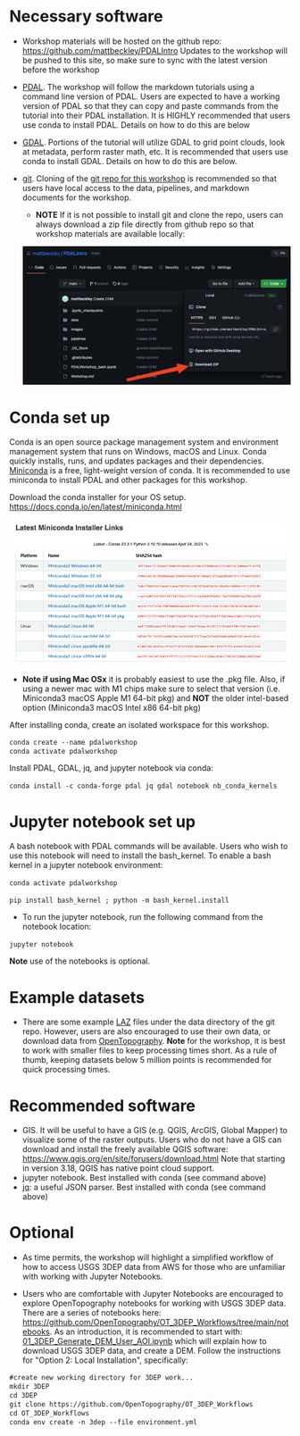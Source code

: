 # Necessary software
- Workshop materials will be hosted on the github repo: https://github.com/mattbeckley/PDALIntro  Updates to the workshop will be pushed to this site, so make sure to sync with the latest version before the workshop

- [PDAL](https://pdal.io/en/2.5.3/about.html). The workshop will follow the markdown tutorials using a command line version of PDAL.  Users are expected to have a working version of PDAL so that they can copy and paste commands from the tutorial into their PDAL installation. It is HIGHLY recommended that users use conda to install PDAL.  Details on how to do this are below

- [GDAL](https://gdal.org/download.html#conda). Portions of  the tutorial will utilize GDAL to grid point clouds, look at metadata, perform raster math, etc. It is recommended that users use conda to install GDAL.  Details on how to do this are below.

- [git](https://github.com/git-guides/install-git). Cloning of the [git repo for this workshop](https://github.com/mattbeckley/PDALIntro) is recommended so that users have local access to the data, pipelines, and markdown documents for the workshop.  
    - **NOTE** If it is not possible to install git and clone the repo, users can always download a zip file directly from github repo so that workshop materials are available locally:

    ![Github Download Zip](./images/GitDownloadZip.png)


# Conda set up
Conda is an open source package management system and environment management system that runs on Windows, macOS and Linux. Conda quickly installs, runs, and updates packages and their dependencies. [Miniconda](https://docs.conda.io/en/latest/miniconda.html) is a free, light-weight version of conda.  It is recommended to use miniconda to install PDAL and other packages for this workshop.  

Download the conda installer for your OS setup. https://docs.conda.io/en/latest/miniconda.html

![Conda Installers](./images/CondaInstall.png)

- **Note if using Mac OSx** it is probably easiest to use the .pkg file.  Also, if using a newer mac with M1 chips make sure to select that version (i.e. Miniconda3 macOS Apple M1 64-bit pkg) and **NOT** the older intel-based option (Miniconda3 macOS Intel x86 64-bit pkg)


After installing conda, create an isolated workspace for this workshop.  
```
conda create --name pdalworkshop
conda activate pdalworkshop
```

Install PDAL, GDAL, jq, and jupyter notebook via conda:

`conda install -c conda-forge pdal jq gdal notebook nb_conda_kernels `

# Jupyter notebook set up
A bash notebook with PDAL commands will be available. Users who wish to use this notebook will need to install the bash_kernel. To enable a bash kernel in a jupyter notebook environment:

`conda activate pdalworkshop`

`pip install bash_kernel ; python -m bash_kernel.install`

- To run the jupyter notebook, run the following command from the notebook location:

`jupyter notebook`

**Note** use of the notebooks is optional.

# Example datasets
- There are some example [LAZ](https://laszip.org/) files under the data directory of the git repo.  However, users are also encouraged to use their own data, or download data from [OpenTopography](https://portal.opentopography.org/datasets).  **Note** for the workshop, it is best to work with smaller files to keep processing times short.  As a rule of thumb, keeping datasets below 5 million points is recommended for quick processing times.


# Recommended software

- GIS.  It will be useful to have a GIS (e.g. QGIS, ArcGIS, Global Mapper) to visualize some of the raster outputs.  Users who do not have a GIS can download and install the freely available QGIS software: https://www.qgis.org/en/site/forusers/download.html  Note that starting in version 3.18, QGIS has native point cloud support.
- jupyter notebook. Best installed with conda (see command above)
- [jq](https://stedolan.github.io/jq/): a useful JSON parser.  Best installed with conda (see command above)

# Optional
- As time permits, the workshop will highlight a simplified workflow of how to access USGS 3DEP data from AWS for those who are unfamiliar with working with Jupyter Notebooks.  

- Users who are comfortable with Jupyter Notebooks are encouraged to explore OpenTopography notebooks for working with USGS 3DEP data.  There are a series of notebooks here: https://github.com/OpenTopography/OT_3DEP_Workflows/tree/main/notebooks. As an introduction, it is recommended to start with: [01_3DEP_Generate_DEM_User_AOI.ipynb](https://github.com/OpenTopography/OT_3DEP_Workflows/blob/main/notebooks/01_3DEP_Generate_DEM_User_AOI.ipynb) which will explain how to download USGS 3DEP data, and create a DEM. Follow the instructions for "Option 2: Local Installation", specifically:

```
#create new working directory for 3DEP work...
mkdir 3DEP
cd 3DEP
git clone https://github.com/OpenTopography/OT_3DEP_Workflows
cd OT_3DEP_Workflows
conda env create -n 3dep --file environment.yml
```

